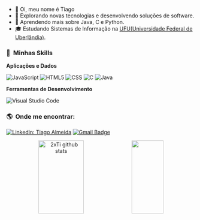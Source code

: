 - 👋 Oi, meu nome é Tiago
- 👀 Explorando novas tecnologias e desenvolvendo soluções de software.
- 🌱 Aprendendo mais sobre Java, C e Python.
- 🎓 Estudando Sistemas de Informação na <a href="https://ufu.br/">UFU(Universidade Federal de Uberlândia)</a>.

<h3> 🚀 &nbsp;Minhas Skills </h3>

**Aplicações e Dados**

  ![JavaScript](https://img.shields.io/badge/-JavaScript-333333?style=flat&logo=javascript)
  ![HTML5](https://img.shields.io/badge/-HTML5-333333?style=flat&logo=HTML5)
  ![CSS](https://img.shields.io/badge/-CSS-333333?style=flat&logo=CSS3&logoColor=1572B6)
  ![C](https://img.shields.io/badge/C-00599C?style=flat&logo=c&logoColor=white)
  ![Java](https://img.shields.io/badge/Java-ED8B00?style=flat&logo=java&logoColor=white)
  
  **Ferramentas de Desenvolvimento**

  ![Visual Studio Code](https://img.shields.io/badge/-Visual%20Studio%20Code-333333?style=flat&logo=visual-studio-code&logoColor=007ACC)
  
  <h3> 🌎 &nbsp;Onde me encontrar: </h3> 
  
  [![Linkedin: Tiago Almeida](https://img.shields.io/badge/-Tiago%20Almeida-blue?style=flat-square&logo=Linkedin&logoColor=white&link=https://www.linkedin.com/in/tiagoreisalmeida/)](https://www.linkedin.com/in/tiagoreisalmeida/)
  [![Gmail Badge](https://img.shields.io/badge/-treisalmeida@gmail.com-006bed?style=flat-square&logo=Gmail&logoColor=white&link=mailto:SEU-EMAIL)](mailto:treisalmeida@gmail.com)
  <div align="center">
  <img width="49%" height="195px" src="https://github-readme-stats.vercel.app/api?username=2xTi&show_icons=true&count_private=true&hide_border=true&title_color=ff91a4&icon_color=ff91a4&text_color=c9d1d9&bg_color=0d1117" alt="2xTi github stats" /> 
  <img width="41%" height="195px" src="https://github-readme-stats.vercel.app/api/top-langs/?username=2xTi&layout=compact&hide_border=true&title_color=ff91a4&text_color=ff91a4&bg_color=0d1117" />
</div>

